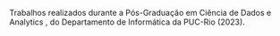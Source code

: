 Trabalhos realizados durante a Pós-Graduação em Ciência de Dados e Analytics , do Departamento de Informática da PUC-Rio (2023).
